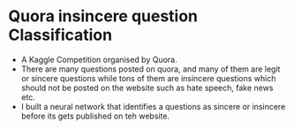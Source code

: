 # Quora insincere question Classification

* A Kaggle Competition organised by Quora.
* There are many questions posted on quora, and many of them are legit or sincere questions while tons of them are insincere questions which should not be posted on the website such as hate speech, fake news etc.
* I built a neural network that identifies a questions as sincere or insincere before its gets published on teh website.
